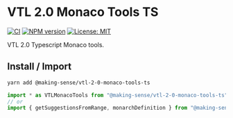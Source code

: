 # VTL 2.0 Monaco Tools TS

[![CI](https://github.com/Making-Sense-Info/VTL-2.0-Monaco-Tools-TS/actions/workflows/ci.yaml/badge.svg?branch=main)](https://github.com/Making-Sense-Info/VTL-2.0-Monaco-Tools-TS/actions/workflows/ci.yaml)
[![NPM version](https://badge.fury.io/js/@making-sense%2Fvtl-2-0-monaco-tools-ts.svg)](https://badge.fury.io/js/@making-sense%2Fvtl-2-0-monaco-tools-ts)
[![License: MIT](https://img.shields.io/badge/License-MIT-blue.svg)](https://opensource.org/licenses/MIT)

VTL 2.0 Typescript Monaco tools.

## Install / Import

```bash
yarn add @making-sense/vtl-2-0-monaco-tools-ts
```

```typescript
import * as VTLMonacoTools from "@making-sense/vtl-2-0-monaco-tools-ts";
// or
import { getSuggestionsFromRange, monarchDefinition } from "@making-sense/vtl-2-0-monaco-tools-ts";
```
